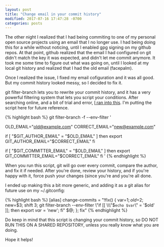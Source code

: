 ```yaml
---
layout: post
title: "Change email in your commit history"
modified: 2017-07-16 17:47:28 -0700
categories: posts
---
```


The other night I realized that I had being commiting to one of my personal open source projects using an email that I no longer use. I had being doing this for a while without noticing, until I enabled gpg signing on my github repos. At that point, github realized that the email I had configured on git didn't match the key it was expected, and didn't let me commit anymore. It took me some time to figure out what was going on, until I looked at my local git history and realized that I had the old email (facepalm). 

Once I realized the issue, I fixed my email cofiguration and it was all good. But my commit history looked messy, so I decided to fix it. 

git filter-branch lets you to rewrite your commit history, and it has a very powerful filtering system that lets you script your conditions. After searching online, and a bit of trial and error, [I ran into this](https://help.github.com/articles/changing-author-info/). I'm putting the script here for future reference.

{% highlight bash %}
 git filter-branch -f --env-filter '

OLD_EMAIL="old@example.com"
CORRECT_EMAIL="new@example.com"

if [ "$GIT_AUTHOR_EMAIL" = "$OLD_EMAIL" ]
then
    export GIT_AUTHOR_EMAIL="$CORRECT_EMAIL"
fi

if [ "$GIT_COMMITTER_EMAIL" = "$OLD_EMAIL" ]
then
    export GIT_COMMITTER_EMAIL="$CORRECT_EMAIL"
fi
'
{% endhighlight %}

When you run this script, git will go over every commit, compare the author, and fix it if needed. After you're done, review your history, and if you're happy with it, force push your changes (since you're and you're all done. 

I ended up making this a bit more generic, and adding it as a git alias for future use on my ~/.gitconfig:

{% highlight bash %}
[alias]
 change-commits = "!fix() { var=$1; old=$2; new=$3; shift 3; git filter-branch --env-filter \"if [[ \\\"$`echo $var`\\\" = '$old' ]]; then export $var='$new'; fi\" $@; }; fix"
{% endhighlight %}

Do keep in mind that this script is changing your commit history, so DO NOT RUN THIS ON A SHARED REPOSITORY, unless you really know what you are doing. 

Hope it helps!


